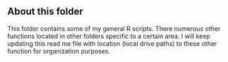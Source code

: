 About this folder
----------------

This folder contains some of my general R scripts. There numerous other functions located in other folders specific to a certain area. I will keep updating this read me file with location (local drive paths) to these other function for organization purposes.
